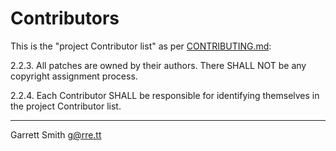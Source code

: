 # Contributors

This is the "project Contributor list" as per
[CONTRIBUTING.md](CONTRIBUTING.md):

2.2.3. All patches are owned by their authors. There SHALL NOT be any
       copyright assignment process.

2.2.4. Each Contributor SHALL be responsible for identifying themselves in
       the project Contributor list.

---

Garrett Smith <g@rre.tt>
